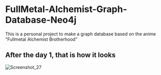 # FullMetal-Alchemist-Graph-Database-Neo4j
This is a personal project to make a graph database based on the anime "Fullmetal Alchemist Brotherhood"
## After the day 1, that is how it looks
![Screenshot_27](https://user-images.githubusercontent.com/93603188/190542749-f05783ab-96cb-44b5-8583-ffa9375f6320.png)
